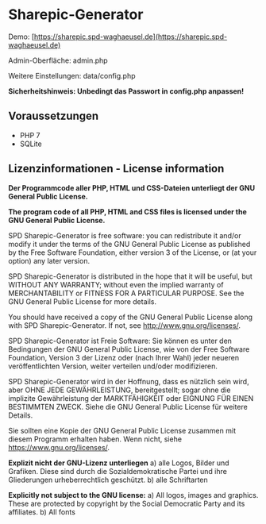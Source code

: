 # Sharepic-Generator
Demo: [https://sharepic.spd-waghaeusel.de](https://sharepic.spd-waghaeusel.de)

Admin-Oberfläche: admin.php

Weitere Einstellungen: data/config.php

**Sicherheitshinweis: Unbedingt das Passwort in config.php anpassen!**

## Voraussetzungen
- PHP 7
- SQLite

## Lizenzinformationen - License information
**Der Programmcode aller PHP, HTML und CSS-Dateien unterliegt der GNU General Public License.**

**The program code of all PHP, HTML and CSS files is licensed under the GNU General Public License.**

SPD Sharepic-Generator is free software: you can redistribute it and/or modify
it under the terms of the GNU General Public License as published by
the Free Software Foundation, either version 3 of the License, or
(at your option) any later version.

SPD Sharepic-Generator is distributed in the hope that it will be useful,
but WITHOUT ANY WARRANTY; without even the implied warranty of
MERCHANTABILITY or FITNESS FOR A PARTICULAR PURPOSE.  See the
GNU General Public License for more details.

You should have received a copy of the GNU General Public License
along with SPD Sharepic-Generator.  If not, see <http://www.gnu.org/licenses/>.

SPD Sharepic-Generator ist Freie Software: Sie können es unter den Bedingungen
der GNU General Public License, wie von der Free Software Foundation,
Version 3 der Lizenz oder (nach Ihrer Wahl) jeder neueren
veröffentlichten Version, weiter verteilen und/oder modifizieren.

SPD Sharepic-Generator wird in der Hoffnung, dass es nützlich sein wird, aber
OHNE JEDE GEWÄHRLEISTUNG, bereitgestellt; sogar ohne die implizite
Gewährleistung der MARKTFÄHIGKEIT oder EIGNUNG FÜR EINEN BESTIMMTEN ZWECK.
Siehe die GNU General Public License für weitere Details.

Sie sollten eine Kopie der GNU General Public License zusammen mit diesem
Programm erhalten haben. Wenn nicht, siehe <https://www.gnu.org/licenses/>. 


**Explizit nicht der GNU-Lizenz unterliegen**
a) alle Logos, Bilder und Grafiken. Diese sind durch die Sozialdemokratische Partei und ihre Gliederungen urheberrechtlich geschützt.
b) alle Schriftarten

**Explicitly not subject to the GNU license:**
a) All logos, images and graphics. These are protected by copyright by the Social Democratic Party and its affiliates.
b) All fonts
